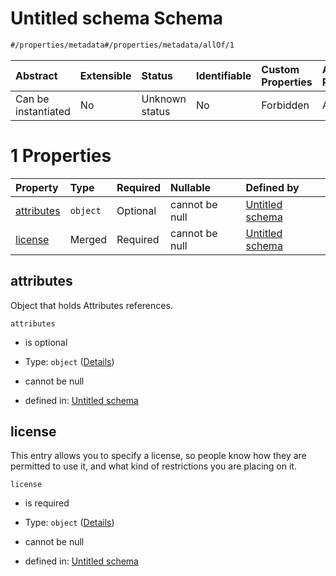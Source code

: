# Untitled schema Schema

```txt
#/properties/metadata#/properties/metadata/allOf/1
```



| Abstract            | Extensible | Status         | Identifiable | Custom Properties | Additional Properties | Access Restrictions | Defined In                                                                            |
| :------------------ | :--------- | :------------- | :----------- | :---------------- | :-------------------- | :------------------ | :------------------------------------------------------------------------------------ |
| Can be instantiated | No         | Unknown status | No           | Forbidden         | Allowed               | none                | [implementation.json*](../../../../ocf-spec/0.0.1/schema/implementation.json "open original schema") |

# 1 Properties

| Property                  | Type     | Required | Nullable       | Defined by                                                                                                                                                                                                     |
| :------------------------ | :------- | :------- | :------------- | :------------------------------------------------------------------------------------------------------------------------------------------------------------------------------------------------------------- |
| [attributes](#attributes) | `object` | Optional | cannot be null | [Untitled schema](implementation-properties-metadata-allof-1-properties-attributes.md "https://projectvoltron.dev/schemas/common/metadata-attributes.json#/properties/metadata/allOf/1/properties/attributes") |
| [license](#license)       | Merged   | Required | cannot be null | [Untitled schema](implementation-properties-metadata-allof-1-properties-license.md "#/properties/metadata/properties/license#/properties/metadata/allOf/1/properties/license")                                 |

## attributes

Object that holds Attributes references.

`attributes`

*   is optional

*   Type: `object` ([Details](implementation-properties-metadata-allof-1-properties-attributes.md))

*   cannot be null

*   defined in: [Untitled schema](implementation-properties-metadata-allof-1-properties-attributes.md "https://projectvoltron.dev/schemas/common/metadata-attributes.json#/properties/metadata/allOf/1/properties/attributes")

## license

This entry allows you to specify a license, so people know how they are permitted to use it, and what kind of restrictions you are placing on it.

`license`

*   is required

*   Type: `object` ([Details](implementation-properties-metadata-allof-1-properties-license.md))

*   cannot be null

*   defined in: [Untitled schema](implementation-properties-metadata-allof-1-properties-license.md "#/properties/metadata/properties/license#/properties/metadata/allOf/1/properties/license")
